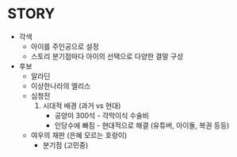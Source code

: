 # STORY

- 각색
  - 아이를 주인공으로 설정
  - 스토리 분기점마다 아이의 선택으로 다양한 결말 구성
- 후보
  - 알라딘
  - 이상한나라의 엘리스
  - 심청전
    1. 시대적 배경 (과거 vs 현대)
       - 공양미 300석 - 각막이식 수술비
       - 인당수에 빠짐 - 현대적으로 해결 (유튜버, 아이돌, 복권 등등)
  - 여우의 재판 (은혜 모르는 호랑이)
    - 분기점 (고민중)


